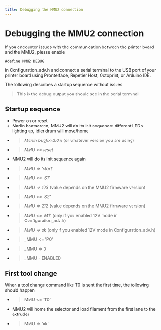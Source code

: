 ```yaml
---
title: Debugging the MMU2 connection
---
```


# Debugging the MMU2 connection

If you encounter issues with the communication between the printer board and the MMU2, please enable

```
#define MMU2_DEBUG
```
in Configuration_adv.h and connect a serial terminal to the USB port of your printer board using Pronterface, Repetier Host, 
Octoprint, or Arduino IDE.

The following describes a startup sequence without issues
> This is the debug output you should see in the serial terminal

## Startup sequence 

 * Power on or reset
 * Marlin bootscreen, MMU2 will do its init sequence: different LEDs lighting up, idler drum will move/home
 * > _Marlin bugfix-2.0.x_ (or whatever version you are using)
 * > _MMU <= reset_
 * MMU2 will do its init sequence again
 * > _MMU => 'start'_
 * > _MMU <= 'S1'_
 * > _MMU => 103_ (value depends on the MMU2 firmware version)
 * > _MMU <= 'S2'_
 * > _MMU => 212_ (value depends on the MMU2 firmware version)
 * > _MMU <= 'M1'_ (only if you enabled 12V mode in Configuration_adv.h)
 * > _MMU => ok_ (only if you enabled 12V mode in Configuration_adv.h)
 * > _MMU <= 'P0'
 * > _MMU => 0
 * > _MMU - ENABLED
 
## First tool change
 
 When a tool change command like T0 is sent the first time, the following should happen
 
  * > MMU <= 'T0'
  * MMU2 will home the selector and load filament from the first lane to the extruder
  * > MMU => 'ok'
 
